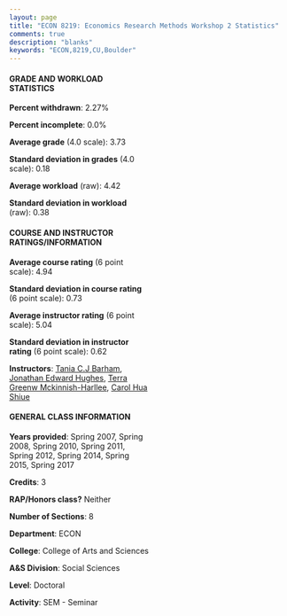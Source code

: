 ```yaml
---
layout: page
title: "ECON 8219: Economics Research Methods Workshop 2 Statistics"
comments: true
description: "blanks"
keywords: "ECON,8219,CU,Boulder"
---
```

<head>
<script src="https://ajax.googleapis.com/ajax/libs/jquery/2.1.3/jquery.min.js"></script>
<script src="https://dl.dropboxusercontent.com/s/pc42nxpaw1ea4o9/highcharts.js?dl=0"></script>
<!-- <script src="../assets/js/highcharts.js"></script> -->
<style type="text/css">@font-face {
	font-family: "Bebas Neue";
	src: url(https://www.filehosting.org/file/details/544349/BebasNeue Regular.otf) format("opentype");
	}
	h1.Bebas { 
		font-family: "Bebas Neue", Verdana, Tahoma;
	}
</style>
</head>
<body>
	<div id="container" style="float: right; width: 45%; height: 88%; margin-left: 2.5%; margin-right: 2.5%;"></div>
	<script language="JavaScript">
		$(document).ready(function() {
		var chart = {type: 'column'};
		var title = {text: 'Grade Distribution'};
		var xAxis = {categories: ['A','B','C','D','F'],crosshair: true};
		var yAxis = {min: 0,title: {text: 'Percentage'}};
		var tooltip = {headerFormat: '<center><b><span style="font-size:20px">{point.key}</span></b></center>',
		               pointFormat: '<td style="padding:0"><b>{point.y:.1f}%</b></td>',
		               footerFormat: '</table>',shared: true,useHTML: true};
		var plotOptions = {column: {pointPadding: 0.0,borderWidth: 0}};  
		var credits = {enabled: false};var series= [{name: 'Percent',data: [80.98,17.98,1.04,0.0,0.0,]}];
		var json = {};
		json.chart = chart;
		json.title = title;
		json.tooltip = tooltip;
		json.xAxis = xAxis;
		json.yAxis = yAxis;  
		json.series = series;
		json.plotOptions = plotOptions;  
		json.credits = credits;
		$('#container').highcharts(json);
	});
	</script>
</body>
			   
#### GRADE AND WORKLOAD STATISTICS

**Percent withdrawn**: 2.27%

**Percent incomplete**: 0.0%

**Average grade** (4.0 scale): 3.73

**Standard deviation in grades** (4.0 scale): 0.18

**Average workload** (raw): 4.42

**Standard deviation in workload** (raw): 0.38

#### COURSE AND INSTRUCTOR RATINGS/INFORMATION

**Average course rating** (6 point scale): 4.94

**Standard deviation in course rating** (6 point scale): 0.73

**Average instructor rating** (6 point scale): 5.04

**Standard deviation in instructor rating** (6 point scale): 0.62

**Instructors**: <a href='../../instructors/Tania_C.J_Barham'>Tania C.J Barham</a>, <a href='../../instructors/Jonathan_Edward_Hughes'>Jonathan Edward Hughes</a>, <a href='../../instructors/Terra_Greenw_Mckinnish-Harllee'>Terra Greenw Mckinnish-Harllee</a>, <a href='../../instructors/Carol_Hua_Shiue'>Carol Hua Shiue</a>

#### GENERAL CLASS INFORMATION

**Years provided**: Spring 2007, Spring 2008, Spring 2010, Spring 2011, Spring 2012, Spring 2014, Spring 2015, Spring 2017

**Credits**: 3

**RAP/Honors class?** Neither

**Number of Sections**: 8

**Department**: ECON

**College**: College of Arts and Sciences

**A&S Division**: Social Sciences

**Level**: Doctoral

**Activity**: SEM - Seminar
